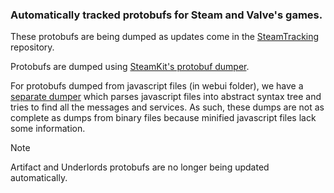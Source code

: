 ### Automatically tracked protobufs for Steam and Valve's games.

These protobufs are being dumped as updates come in the [SteamTracking](https://github.com/SteamDatabase/SteamTracking) repository.

Protobufs are dumped using [SteamKit's protobuf dumper](https://github.com/SteamRE/SteamKit/tree/master/Resources/ProtobufDumper).

For protobufs dumped from javascript files (in webui folder), we have a [separate dumper](https://github.com/SteamDatabase/SteamTracking/blob/master/dump_javascript_protobufs.mjs) which parses javascript files into abstract syntax tree and tries to find all the messages and services. As such, these dumps are not as complete as dumps from binary files because minified javascript files lack some information.

> [!NOTE]
> Artifact and Underlords protobufs are no longer being updated automatically.
